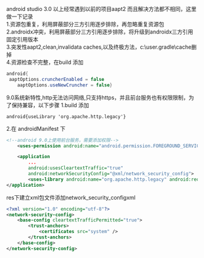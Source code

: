 android studio 3.0 以上经常遇到以前的项目aapt2 而且解决方法都不相同，这里做一下记录  
1.资源包重复，利用屏蔽部分三方引用逐步排除，再忽略重复资源包  
2.androidx冲突，利用屏蔽部分三方引用逐步排除，将升级到androidx三方引用固定引用版本  
3.突发性aapt2,clean,invalidata caches,以及终极方法，c:\user\.gradle\cache删掉  
4.资源检查不完整，在build 添加
```JAVA
android{
 aaptOptions.cruncherEnabled = false
    aaptOptions.useNewCruncher = false}
```
9.0系统新特性,http无法访问网络,只支持https，并且前台服务也有权限限制，为了保持兼容，以下步骤
1.build 添加 
```GRADLE
android{useLibrary 'org.apache.http.legacy'}
```
2.在 androidManifest 下
```XML
<!--android 9.0上使用前台服务，需要添加权限-->
    <uses-permission android:name="android.permission.FOREGROUND_SERVICE" />

    <application
        ...
        android:usesCleartextTraffic="true"
        android:networkSecurityConfig="@xml/network_security_config">
        <uses-library android:name="org.apache.http.legacy" android:required="false" />
</application>
```
res下建立xml包文件添加network_security_configxml
```XML
<?xml version="1.0" encoding="utf-8"?>
<network-security-config>
    <base-config cleartextTrafficPermitted="true">
        <trust-anchors>
            <certificates src="system" />
        </trust-anchors>
    </base-config>
</network-security-config>
```
